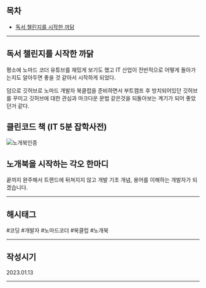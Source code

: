 ## 목차

- [독서 챌린지를 시작한 까닭](#독서-챌린지를-시작한-까닭)

***

## 독서 챌린지를 시작한 까닭

평소에 노마드 코더 유튜브를 재밌게 보기도 했고 IT 산업이 전반적으로 어떻게 돌아가는지도 알아두면 좋을 것 같아서 시작하게 되었다.  

덤으로 깃허브로 노마드 개발자 북클럽을 준비하면서 부트캠프 후 방치되어있던 깃허브를 꾸미고 깃허브에 대한 관심과 마크다운 문법 같은것을 되돌아보는 계기가 되어 좋았던거 같다.

## 클린코드 책 (IT 5분 잡학사전)
![노개북인증](https://user-images.githubusercontent.com/103614919/212351096-b2d3228a-5842-4525-b347-e3e63bcd8bca.png)


## 노개북을 시작하는 각오 한마디  
끝까지 완주해서 트랜드에 뒤쳐지지 않고  개발 기초 개념, 용어를 이해하는 개발자가 되겠습니다.

***

## 해시태그 ##
#코딩 #개발자 #노마드코더 #북클럽 #노개북

***

## 작성시기 ##
2023.01.13

***
